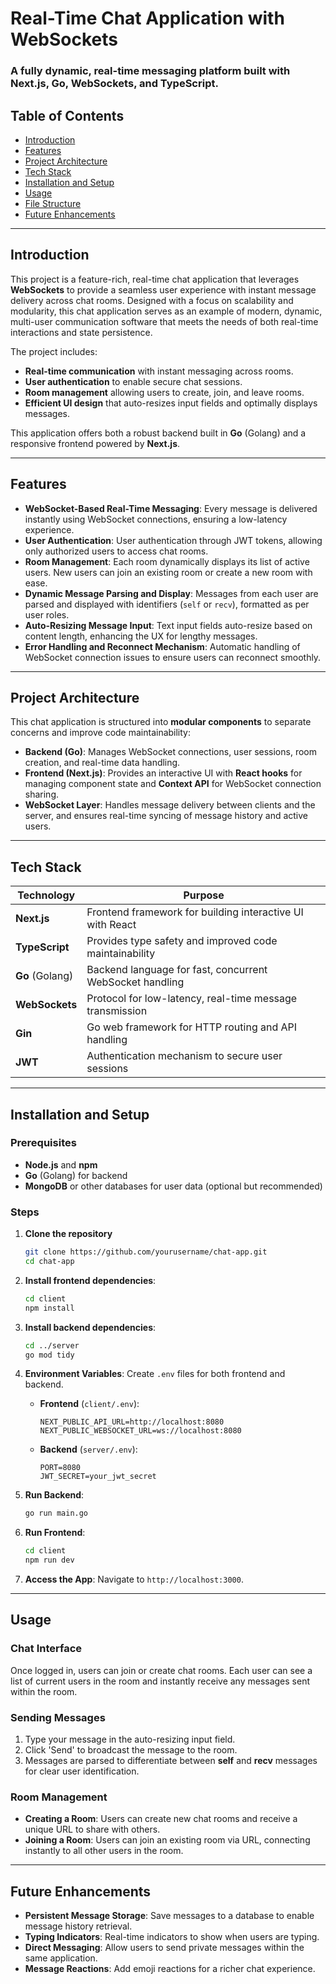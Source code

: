 # Real-Time Chat Application with WebSockets

### A fully dynamic, real-time messaging platform built with Next.js, Go, WebSockets, and TypeScript.

## Table of Contents
- [Introduction](#introduction)
- [Features](#features)
- [Project Architecture](#project-architecture)
- [Tech Stack](#tech-stack)
- [Installation and Setup](#installation-and-setup)
- [Usage](#usage)
- [File Structure](#file-structure)
- [Future Enhancements](#future-enhancements)

---

## Introduction

This project is a feature-rich, real-time chat application that leverages **WebSockets** to provide a seamless user experience with instant message delivery across chat rooms. Designed with a focus on scalability and modularity, this chat application serves as an example of modern, dynamic, multi-user communication software that meets the needs of both real-time interactions and state persistence.

The project includes:
- **Real-time communication** with instant messaging across rooms.
- **User authentication** to enable secure chat sessions.
- **Room management** allowing users to create, join, and leave rooms.
- **Efficient UI design** that auto-resizes input fields and optimally displays messages.

This application offers both a robust backend built in **Go** (Golang) and a responsive frontend powered by **Next.js**.

---

## Features

- **WebSocket-Based Real-Time Messaging**: Every message is delivered instantly using WebSocket connections, ensuring a low-latency experience.
- **User Authentication**: User authentication through JWT tokens, allowing only authorized users to access chat rooms.
- **Room Management**: Each room dynamically displays its list of active users. New users can join an existing room or create a new room with ease.
- **Dynamic Message Parsing and Display**: Messages from each user are parsed and displayed with identifiers (`self` or `recv`), formatted as per user roles.
- **Auto-Resizing Message Input**: Text input fields auto-resize based on content length, enhancing the UX for lengthy messages.
- **Error Handling and Reconnect Mechanism**: Automatic handling of WebSocket connection issues to ensure users can reconnect smoothly.

---

## Project Architecture

This chat application is structured into **modular components** to separate concerns and improve code maintainability:

- **Backend (Go)**: Manages WebSocket connections, user sessions, room creation, and real-time data handling.
- **Frontend (Next.js)**: Provides an interactive UI with **React hooks** for managing component state and **Context API** for WebSocket connection sharing.
- **WebSocket Layer**: Handles message delivery between clients and the server, and ensures real-time syncing of message history and active users.

---

## Tech Stack

| Technology       | Purpose                                                      |
|------------------|--------------------------------------------------------------|
| **Next.js**      | Frontend framework for building interactive UI with React    |
| **TypeScript**   | Provides type safety and improved code maintainability       |
| **Go** (Golang)  | Backend language for fast, concurrent WebSocket handling     |
| **WebSockets**   | Protocol for low-latency, real-time message transmission     |
| **Gin**          | Go web framework for HTTP routing and API handling           |
| **JWT**          | Authentication mechanism to secure user sessions             |

---

## Installation and Setup

### Prerequisites

- **Node.js** and **npm**
- **Go** (Golang) for backend
- **MongoDB** or other databases for user data (optional but recommended)
  
### Steps

1. **Clone the repository**
    ```bash
    git clone https://github.com/yourusername/chat-app.git
    cd chat-app
    ```

2. **Install frontend dependencies**:
    ```bash
    cd client
    npm install
    ```

3. **Install backend dependencies**:
    ```bash
    cd ../server
    go mod tidy
    ```

4. **Environment Variables**: Create `.env` files for both frontend and backend.

   - **Frontend** (`client/.env`):
     ```
     NEXT_PUBLIC_API_URL=http://localhost:8080
     NEXT_PUBLIC_WEBSOCKET_URL=ws://localhost:8080
     ```

   - **Backend** (`server/.env`):
     ```
     PORT=8080
     JWT_SECRET=your_jwt_secret
     ```

5. **Run Backend**:
    ```bash
    go run main.go
    ```

6. **Run Frontend**:
    ```bash
    cd client
    npm run dev
    ```

7. **Access the App**: Navigate to `http://localhost:3000`.

---

## Usage

### Chat Interface

Once logged in, users can join or create chat rooms. Each user can see a list of current users in the room and instantly receive any messages sent within the room.

### Sending Messages

1. Type your message in the auto-resizing input field.
2. Click 'Send' to broadcast the message to the room.
3. Messages are parsed to differentiate between **self** and **recv** messages for clear user identification.

### Room Management

- **Creating a Room**: Users can create new chat rooms and receive a unique URL to share with others.
- **Joining a Room**: Users can join an existing room via URL, connecting instantly to all other users in the room.

---

## Future Enhancements

- **Persistent Message Storage**: Save messages to a database to enable message history retrieval.
- **Typing Indicators**: Real-time indicators to show when users are typing.
- **Direct Messaging**: Allow users to send private messages within the same application.
- **Message Reactions**: Add emoji reactions for a richer chat experience.
